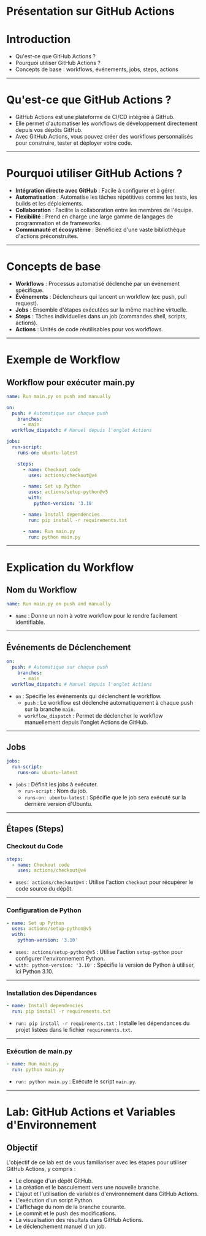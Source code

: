 # Présentation sur GitHub Actions


# Introduction

- Qu'est-ce que GitHub Actions ?
- Pourquoi utiliser GitHub Actions ?
- Concepts de base : workflows, événements, jobs, steps, actions

---

# Qu'est-ce que GitHub Actions ?

- GitHub Actions est une plateforme de CI/CD intégrée à GitHub.
- Elle permet d'automatiser les workflows de développement directement depuis vos dépôts GitHub.
- Avec GitHub Actions, vous pouvez créer des workflows personnalisés pour construire, tester et déployer votre code.

---

# Pourquoi utiliser GitHub Actions ?

- **Intégration directe avec GitHub** : Facile à configurer et à gérer.
- **Automatisation** : Automatise les tâches répétitives comme les tests, les builds et les déploiements.
- **Collaboration** : Facilite la collaboration entre les membres de l'équipe.
- **Flexibilité** : Prend en charge une large gamme de langages de programmation et de frameworks.
- **Communauté et écosystème** : Bénéficiez d'une vaste bibliothèque d'actions préconstruites.

---

# Concepts de base

- **Workflows** : Processus automatisé déclenché par un événement spécifique.
- **Événements** : Déclencheurs qui lancent un workflow (ex: push, pull request).
- **Jobs** : Ensemble d'étapes exécutées sur la même machine virtuelle.
- **Steps** : Tâches individuelles dans un job (commandes shell, scripts, actions).
- **Actions** : Unités de code réutilisables pour vos workflows.

---

# Exemple de Workflow

## Workflow pour exécuter main.py

```yaml
name: Run main.py on push and manually

on:
  push: # Automatique sur chaque push
    branches:
      - main
  workflow_dispatch: # Manuel depuis l'onglet Actions

jobs:
  run-script:
    runs-on: ubuntu-latest

    steps:
      - name: Checkout code
        uses: actions/checkout@v4

      - name: Set up Python
        uses: actions/setup-python@v5
        with:
          python-version: '3.10'

      - name: Install dependencies
        run: pip install -r requirements.txt

      - name: Run main.py
        run: python main.py
```

---

# Explication du Workflow

## Nom du Workflow

```yaml
name: Run main.py on push and manually
```

- `name` : Donne un nom à votre workflow pour le rendre facilement identifiable.

---

## Événements de Déclenchement

```yaml
on:
  push: # Automatique sur chaque push
    branches:
      - main
  workflow_dispatch: # Manuel depuis l'onglet Actions
```

- `on` : Spécifie les événements qui déclenchent le workflow.
  - `push` : Le workflow est déclenché automatiquement à chaque push sur la branche `main`.
  - `workflow_dispatch` : Permet de déclencher le workflow manuellement depuis l'onglet Actions de GitHub.

---

## Jobs

```yaml
jobs:
  run-script:
    runs-on: ubuntu-latest
```

- `jobs` : Définit les jobs à exécuter.
  - `run-script` : Nom du job.
  - `runs-on: ubuntu-latest` : Spécifie que le job sera exécuté sur la dernière version d'Ubuntu.

---

## Étapes (Steps)

### Checkout du Code

```yaml
steps:
  - name: Checkout code
    uses: actions/checkout@v4
```

- `uses: actions/checkout@v4` : Utilise l'action `checkout` pour récupérer le code source du dépôt.

---

### Configuration de Python

```yaml
- name: Set up Python
  uses: actions/setup-python@v5
  with:
    python-version: '3.10'
```

- `uses: actions/setup-python@v5` : Utilise l'action `setup-python` pour configurer l'environnement Python.
- `with: python-version: '3.10'` : Spécifie la version de Python à utiliser, ici Python 3.10.

---

### Installation des Dépendances

```yaml
- name: Install dependencies
  run: pip install -r requirements.txt
```

- `run: pip install -r requirements.txt` : Installe les dépendances du projet listées dans le fichier `requirements.txt`.

---

### Exécution de main.py

```yaml
- name: Run main.py
  run: python main.py
```

- `run: python main.py` : Exécute le script `main.py`.

---

# Lab: GitHub Actions et Variables d'Environnement

## Objectif
L'objectif de ce lab est de vous familiariser avec les étapes pour utiliser GitHub Actions, y compris :

- Le clonage d'un dépôt GitHub.
- La création et le basculement vers une nouvelle branche.
- L'ajout et l'utilisation de variables d'environnement dans GitHub Actions.
- L'exécution d'un script Python.
- L'affichage du nom de la branche courante.
- Le commit et le push des modifications.
- La visualisation des résultats dans GitHub Actions.
- Le déclenchement manuel d'un job.
